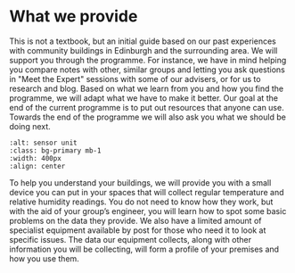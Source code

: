 # What we provide

This is not a textbook, but an initial guide based on our past experiences with community buildings in Edinburgh and the surrounding area.  We will support you through the programme.  For instance, we have in mind helping you compare notes with other, similar groups and letting you ask questions in "Meet the Expert" sessions with some of our advisers, or for us to research and blog.  Based on what we learn from you and how you find the programme, we will adapt what we have to make it better.  Our goal at the end of the current programme is to put out resources that anyone can use.  Towards the end of the programme we will also ask you what we should be doing next.  

```{image} ../images/Sensor2WiFiBoxed-1024x768.jpg 
:alt: sensor unit
:class: bg-primary mb-1
:width: 400px
:align: center
```


To help you understand your buildings, we will provide you with a small device you can put in your spaces that will collect regular temperature and relative humidity readings.  You do not need to know how they work, but with the aid of your group’s engineer, you will learn how to spot some basic problems on the data they provide.  We also have a limited amount of specialist equipment available by post for those who need it to look at specific issues.  The data our equipment collects, along with other information you will be collecting, will form a profile of your premises and how you use them.  
